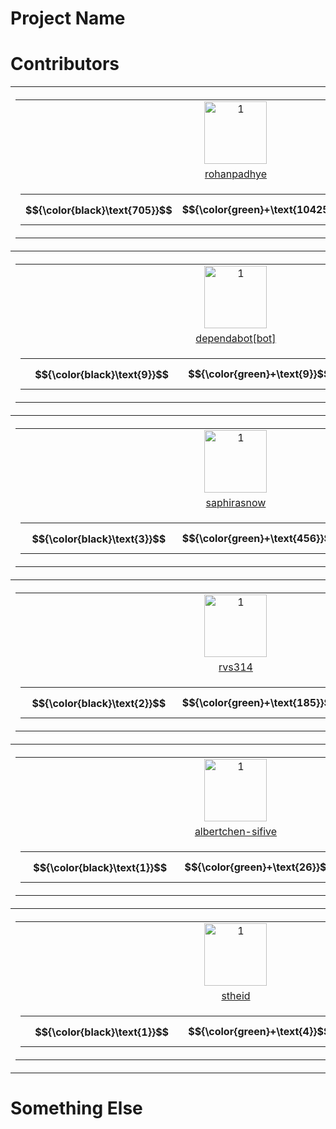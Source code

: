 # Project Name



# Contributors

<table><tr>
<th>
    <table>
        <tr>
            <td style="text-align: center">
            <a href="https://github.com/rohanpadhye">
                <img src="https://avatars.githubusercontent.com/u/4233266?v=4" alt="1" width=100px height=100px>
            </a>
            </td>
        </tr>
        <tr>
            <td style="text-align: center">
               <a href="https://github.com/rohanpadhye/JQF/commits?author=rohanpadhye">rohanpadhye</a>
            </td>
        </tr>
        <tr>
            <td style="text-align: center">
                <table>
                    <tr>
                        <th id="activity-table">
                            <img width="50px" height="1">
                            $${\color{black}\text{705}}$$
                        </th>
                        <th id="activity-table">
                            $${\color{green}+\text{104257}}$$
                        </th>
                        <th id="activity-table">
                            $${\color{red}-\text{73158}}$$
                        </th>
                    </tr>
                </table>
            </td>
        </tr>
    </table>
</th>

<th>
    <table>
        <tr>
            <td style="text-align: center">
            <a href="https://github.com/carolemieux">
                <img src="https://avatars.githubusercontent.com/u/7470211?v=4" alt="1" width=100px height=100px>
            </a>
            </td>
        </tr>
        <tr>
            <td style="text-align: center">
               <a href="https://github.com/rohanpadhye/JQF/commits?author=carolemieux">carolemieux</a>
            </td>
        </tr>
        <tr>
            <td style="text-align: center">
                <table>
                    <tr>
                        <th id="activity-table">
                            <img width="50px" height="1">
                            $${\color{black}\text{17}}$$
                        </th>
                        <th id="activity-table">
                            $${\color{green}+\text{1588}}$$
                        </th>
                        <th id="activity-table">
                            $${\color{red}-\text{130}}$$
                        </th>
                    </tr>
                </table>
            </td>
        </tr>
    </table>
</th>

<th>
    <table>
        <tr>
            <td style="text-align: center">
            <a href="https://github.com/vasumv">
                <img src="https://avatars.githubusercontent.com/u/3836748?v=4" alt="1" width=100px height=100px>
            </a>
            </td>
        </tr>
        <tr>
            <td style="text-align: center">
               <a href="https://github.com/rohanpadhye/JQF/commits?author=vasumv">vasumv</a>
            </td>
        </tr>
        <tr>
            <td style="text-align: center">
                <table>
                    <tr>
                        <th id="activity-table">
                            <img width="50px" height="1">
                            $${\color{black}\text{9}}$$
                        </th>
                        <th id="activity-table">
                            $${\color{green}+\text{6219}}$$
                        </th>
                        <th id="activity-table">
                            $${\color{red}-\text{5609}}$$
                        </th>
                    </tr>
                </table>
            </td>
        </tr>
    </table>
</th>
</tr><tr>
<th>
    <table>
        <tr>
            <td style="text-align: center">
            <a href="https://github.com/dependabot[bot]">
                <img src="https://avatars.githubusercontent.com/in/29110?v=4" alt="1" width=100px height=100px>
            </a>
            </td>
        </tr>
        <tr>
            <td style="text-align: center">
               <a href="https://github.com/rohanpadhye/JQF/commits?author=dependabot[bot]">dependabot[bot]</a>
            </td>
        </tr>
        <tr>
            <td style="text-align: center">
                <table>
                    <tr>
                        <th id="activity-table">
                            <img width="50px" height="1">
                            $${\color{black}\text{9}}$$
                        </th>
                        <th id="activity-table">
                            $${\color{green}+\text{9}}$$
                        </th>
                        <th id="activity-table">
                            $${\color{red}-\text{9}}$$
                        </th>
                    </tr>
                </table>
            </td>
        </tr>
    </table>
</th>

<th>
    <table>
        <tr>
            <td style="text-align: center">
            <a href="https://github.com/aoli-al">
                <img src="https://avatars.githubusercontent.com/u/5557706?v=4" alt="1" width=100px height=100px>
            </a>
            </td>
        </tr>
        <tr>
            <td style="text-align: center">
               <a href="https://github.com/rohanpadhye/JQF/commits?author=aoli-al">aoli-al</a>
            </td>
        </tr>
        <tr>
            <td style="text-align: center">
                <table>
                    <tr>
                        <th id="activity-table">
                            <img width="50px" height="1">
                            $${\color{black}\text{8}}$$
                        </th>
                        <th id="activity-table">
                            $${\color{green}+\text{1116}}$$
                        </th>
                        <th id="activity-table">
                            $${\color{red}-\text{386}}$$
                        </th>
                    </tr>
                </table>
            </td>
        </tr>
    </table>
</th>

<th>
    <table>
        <tr>
            <td style="text-align: center">
            <a href="https://github.com/jon-bell">
                <img src="https://avatars.githubusercontent.com/u/2130186?v=4" alt="1" width=100px height=100px>
            </a>
            </td>
        </tr>
        <tr>
            <td style="text-align: center">
               <a href="https://github.com/rohanpadhye/JQF/commits?author=jon-bell">jon-bell</a>
            </td>
        </tr>
        <tr>
            <td style="text-align: center">
                <table>
                    <tr>
                        <th id="activity-table">
                            <img width="50px" height="1">
                            $${\color{black}\text{6}}$$
                        </th>
                        <th id="activity-table">
                            $${\color{green}+\text{989}}$$
                        </th>
                        <th id="activity-table">
                            $${\color{red}-\text{98}}$$
                        </th>
                    </tr>
                </table>
            </td>
        </tr>
    </table>
</th>
</tr><tr>
<th>
    <table>
        <tr>
            <td style="text-align: center">
            <a href="https://github.com/saphirasnow">
                <img src="https://avatars.githubusercontent.com/u/55360182?v=4" alt="1" width=100px height=100px>
            </a>
            </td>
        </tr>
        <tr>
            <td style="text-align: center">
               <a href="https://github.com/rohanpadhye/JQF/commits?author=saphirasnow">saphirasnow</a>
            </td>
        </tr>
        <tr>
            <td style="text-align: center">
                <table>
                    <tr>
                        <th id="activity-table">
                            <img width="50px" height="1">
                            $${\color{black}\text{3}}$$
                        </th>
                        <th id="activity-table">
                            $${\color{green}+\text{456}}$$
                        </th>
                        <th id="activity-table">
                            $${\color{red}-\text{56}}$$
                        </th>
                    </tr>
                </table>
            </td>
        </tr>
    </table>
</th>

<th>
    <table>
        <tr>
            <td style="text-align: center">
            <a href="https://github.com/vlsi">
                <img src="https://avatars.githubusercontent.com/u/213894?v=4" alt="1" width=100px height=100px>
            </a>
            </td>
        </tr>
        <tr>
            <td style="text-align: center">
               <a href="https://github.com/rohanpadhye/JQF/commits?author=vlsi">vlsi</a>
            </td>
        </tr>
        <tr>
            <td style="text-align: center">
                <table>
                    <tr>
                        <th id="activity-table">
                            <img width="50px" height="1">
                            $${\color{black}\text{3}}$$
                        </th>
                        <th id="activity-table">
                            $${\color{green}+\text{23}}$$
                        </th>
                        <th id="activity-table">
                            $${\color{red}-\text{9}}$$
                        </th>
                    </tr>
                </table>
            </td>
        </tr>
    </table>
</th>

<th>
    <table>
        <tr>
            <td style="text-align: center">
            <a href="https://github.com/katherine-hough">
                <img src="https://avatars.githubusercontent.com/u/32645020?v=4" alt="1" width=100px height=100px>
            </a>
            </td>
        </tr>
        <tr>
            <td style="text-align: center">
               <a href="https://github.com/rohanpadhye/JQF/commits?author=katherine-hough">katherine-hough</a>
            </td>
        </tr>
        <tr>
            <td style="text-align: center">
                <table>
                    <tr>
                        <th id="activity-table">
                            <img width="50px" height="1">
                            $${\color{black}\text{2}}$$
                        </th>
                        <th id="activity-table">
                            $${\color{green}+\text{618}}$$
                        </th>
                        <th id="activity-table">
                            $${\color{red}-\text{473}}$$
                        </th>
                    </tr>
                </table>
            </td>
        </tr>
    </table>
</th>
</tr><tr>
<th>
    <table>
        <tr>
            <td style="text-align: center">
            <a href="https://github.com/rvs314">
                <img src="https://avatars.githubusercontent.com/u/71688932?v=4" alt="1" width=100px height=100px>
            </a>
            </td>
        </tr>
        <tr>
            <td style="text-align: center">
               <a href="https://github.com/rohanpadhye/JQF/commits?author=rvs314">rvs314</a>
            </td>
        </tr>
        <tr>
            <td style="text-align: center">
                <table>
                    <tr>
                        <th id="activity-table">
                            <img width="50px" height="1">
                            $${\color{black}\text{2}}$$
                        </th>
                        <th id="activity-table">
                            $${\color{green}+\text{185}}$$
                        </th>
                        <th id="activity-table">
                            $${\color{red}-\text{32}}$$
                        </th>
                    </tr>
                </table>
            </td>
        </tr>
    </table>
</th>

<th>
    <table>
        <tr>
            <td style="text-align: center">
            <a href="https://github.com/floyd-fuh">
                <img src="https://avatars.githubusercontent.com/u/1428689?v=4" alt="1" width=100px height=100px>
            </a>
            </td>
        </tr>
        <tr>
            <td style="text-align: center">
               <a href="https://github.com/rohanpadhye/JQF/commits?author=floyd-fuh">floyd-fuh</a>
            </td>
        </tr>
        <tr>
            <td style="text-align: center">
                <table>
                    <tr>
                        <th id="activity-table">
                            <img width="50px" height="1">
                            $${\color{black}\text{2}}$$
                        </th>
                        <th id="activity-table">
                            $${\color{green}+\text{122}}$$
                        </th>
                        <th id="activity-table">
                            $${\color{red}-\text{3}}$$
                        </th>
                    </tr>
                </table>
            </td>
        </tr>
    </table>
</th>

<th>
    <table>
        <tr>
            <td style="text-align: center">
            <a href="https://github.com/Ahmedfir">
                <img src="https://avatars.githubusercontent.com/u/4169942?v=4" alt="1" width=100px height=100px>
            </a>
            </td>
        </tr>
        <tr>
            <td style="text-align: center">
               <a href="https://github.com/rohanpadhye/JQF/commits?author=Ahmedfir">Ahmedfir</a>
            </td>
        </tr>
        <tr>
            <td style="text-align: center">
                <table>
                    <tr>
                        <th id="activity-table">
                            <img width="50px" height="1">
                            $${\color{black}\text{1}}$$
                        </th>
                        <th id="activity-table">
                            $${\color{green}+\text{53}}$$
                        </th>
                        <th id="activity-table">
                            $${\color{red}-\text{6}}$$
                        </th>
                    </tr>
                </table>
            </td>
        </tr>
    </table>
</th>
</tr><tr>
<th>
    <table>
        <tr>
            <td style="text-align: center">
            <a href="https://github.com/albertchen-sifive">
                <img src="https://avatars.githubusercontent.com/u/40366337?v=4" alt="1" width=100px height=100px>
            </a>
            </td>
        </tr>
        <tr>
            <td style="text-align: center">
               <a href="https://github.com/rohanpadhye/JQF/commits?author=albertchen-sifive">albertchen-sifive</a>
            </td>
        </tr>
        <tr>
            <td style="text-align: center">
                <table>
                    <tr>
                        <th id="activity-table">
                            <img width="50px" height="1">
                            $${\color{black}\text{1}}$$
                        </th>
                        <th id="activity-table">
                            $${\color{green}+\text{26}}$$
                        </th>
                        <th id="activity-table">
                            $${\color{red}-\text{24}}$$
                        </th>
                    </tr>
                </table>
            </td>
        </tr>
    </table>
</th>

<th>
    <table>
        <tr>
            <td style="text-align: center">
            <a href="https://github.com/shuaiwang516">
                <img src="https://avatars.githubusercontent.com/u/35604271?v=4" alt="1" width=100px height=100px>
            </a>
            </td>
        </tr>
        <tr>
            <td style="text-align: center">
               <a href="https://github.com/rohanpadhye/JQF/commits?author=shuaiwang516">shuaiwang516</a>
            </td>
        </tr>
        <tr>
            <td style="text-align: center">
                <table>
                    <tr>
                        <th id="activity-table">
                            <img width="50px" height="1">
                            $${\color{black}\text{1}}$$
                        </th>
                        <th id="activity-table">
                            $${\color{green}+\text{5}}$$
                        </th>
                        <th id="activity-table">
                            $${\color{red}-\text{0}}$$
                        </th>
                    </tr>
                </table>
            </td>
        </tr>
    </table>
</th>

<th>
    <table>
        <tr>
            <td style="text-align: center">
            <a href="https://github.com/davidyoung8906">
                <img src="https://avatars.githubusercontent.com/u/1767219?v=4" alt="1" width=100px height=100px>
            </a>
            </td>
        </tr>
        <tr>
            <td style="text-align: center">
               <a href="https://github.com/rohanpadhye/JQF/commits?author=davidyoung8906">davidyoung8906</a>
            </td>
        </tr>
        <tr>
            <td style="text-align: center">
                <table>
                    <tr>
                        <th id="activity-table">
                            <img width="50px" height="1">
                            $${\color{black}\text{1}}$$
                        </th>
                        <th id="activity-table">
                            $${\color{green}+\text{4}}$$
                        </th>
                        <th id="activity-table">
                            $${\color{red}-\text{4}}$$
                        </th>
                    </tr>
                </table>
            </td>
        </tr>
    </table>
</th>
</tr><tr>
<th>
    <table>
        <tr>
            <td style="text-align: center">
            <a href="https://github.com/stheid">
                <img src="https://avatars.githubusercontent.com/u/2736207?v=4" alt="1" width=100px height=100px>
            </a>
            </td>
        </tr>
        <tr>
            <td style="text-align: center">
               <a href="https://github.com/rohanpadhye/JQF/commits?author=stheid">stheid</a>
            </td>
        </tr>
        <tr>
            <td style="text-align: center">
                <table>
                    <tr>
                        <th id="activity-table">
                            <img width="50px" height="1">
                            $${\color{black}\text{1}}$$
                        </th>
                        <th id="activity-table">
                            $${\color{green}+\text{4}}$$
                        </th>
                        <th id="activity-table">
                            $${\color{red}-\text{1}}$$
                        </th>
                    </tr>
                </table>
            </td>
        </tr>
    </table>
</th>

<th>
    <table>
        <tr>
            <td style="text-align: center">
            <a href="https://github.com/claudeyj">
                <img src="https://avatars.githubusercontent.com/u/42714590?v=4" alt="1" width=100px height=100px>
            </a>
            </td>
        </tr>
        <tr>
            <td style="text-align: center">
               <a href="https://github.com/rohanpadhye/JQF/commits?author=claudeyj">claudeyj</a>
            </td>
        </tr>
        <tr>
            <td style="text-align: center">
                <table>
                    <tr>
                        <th id="activity-table">
                            <img width="50px" height="1">
                            $${\color{black}\text{1}}$$
                        </th>
                        <th id="activity-table">
                            $${\color{green}+\text{2}}$$
                        </th>
                        <th id="activity-table">
                            $${\color{red}-\text{0}}$$
                        </th>
                    </tr>
                </table>
            </td>
        </tr>
    </table>
</th>

<th>
    <table>
        <tr>
            <td style="text-align: center">
            <a href="https://github.com/guyarb">
                <img src="https://avatars.githubusercontent.com/u/17148247?v=4" alt="1" width=100px height=100px>
            </a>
            </td>
        </tr>
        <tr>
            <td style="text-align: center">
               <a href="https://github.com/rohanpadhye/JQF/commits?author=guyarb">guyarb</a>
            </td>
        </tr>
        <tr>
            <td style="text-align: center">
                <table>
                    <tr>
                        <th id="activity-table">
                            <img width="50px" height="1">
                            $${\color{black}\text{1}}$$
                        </th>
                        <th id="activity-table">
                            $${\color{green}+\text{1}}$$
                        </th>
                        <th id="activity-table">
                            $${\color{red}-\text{2}}$$
                        </th>
                    </tr>
                </table>
            </td>
        </tr>
    </table>
</th>
</tr></table>


# Something Else
